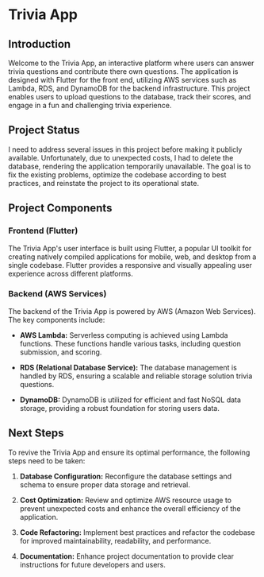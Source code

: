 # Trivia App 

## Introduction

Welcome to the Trivia App, an interactive platform where users can answer trivia questions and contribute there own questions. The application is designed with Flutter for the front end, utilizing AWS services such as Lambda, RDS, and DynamoDB for the backend infrastructure. This project enables users to upload questions to the database, track their scores, and engage in a fun and challenging trivia experience.

## Project Status

I need to address several issues in this project before making it publicly available. Unfortunately, due to unexpected costs, I had to delete the database, rendering the application temporarily unavailable. The goal is to fix the existing problems, optimize the codebase according to best practices, and reinstate the project to its operational state.

## Project Components

### Frontend (Flutter)
The Trivia App's user interface is built using Flutter, a popular UI toolkit for creating natively compiled applications for mobile, web, and desktop from a single codebase. Flutter provides a responsive and visually appealing user experience across different platforms.

### Backend (AWS Services)
The backend of the Trivia App is powered by AWS (Amazon Web Services). The key components include:

- **AWS Lambda:** Serverless computing is achieved using Lambda functions. These functions handle various tasks, including question submission, and scoring.

- **RDS (Relational Database Service):** The database management is handled by RDS, ensuring a scalable and reliable storage solution trivia questions.

- **DynamoDB:** DynamoDB is utilized for efficient and fast NoSQL data storage, providing a robust foundation for storing users data.

## Next Steps

To revive the Trivia App and ensure its optimal performance, the following steps need to be taken:

1. **Database Configuration:** Reconfigure the database settings and schema to ensure proper data storage and retrieval.

2. **Cost Optimization:** Review and optimize AWS resource usage to prevent unexpected costs and enhance the overall efficiency of the application.

3. **Code Refactoring:** Implement best practices and refactor the codebase for improved maintainability, readability, and performance.

4. **Documentation:** Enhance project documentation to provide clear instructions for future developers and users.
